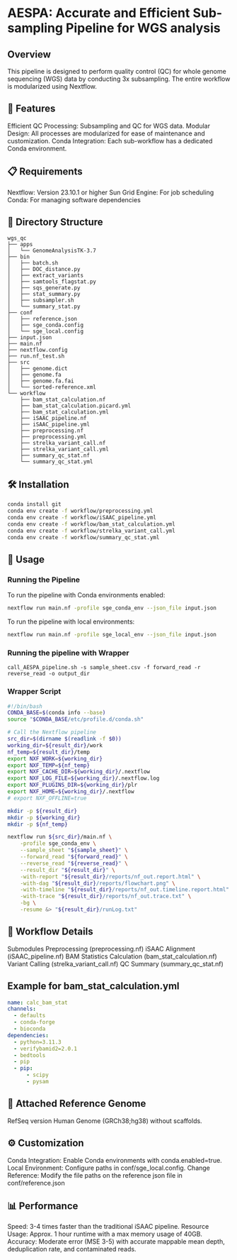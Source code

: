# AESPA: Accurate and Efficient Sub-sampling Pipeline for WGS analysis

## Overview
This pipeline is designed to perform quality control (QC) for whole genome sequencing (WGS) data by conducting 3x subsampling. 
The entire workflow is modularized using Nextflow.

## 🌟 Features
Efficient QC Processing: Subsampling and QC for WGS data.
Modular Design: All processes are modularized for ease of maintenance and customization.
Conda Integration: Each sub-workflow has a dedicated Conda environment.

## 📋 Requirements
Nextflow: Version 23.10.1 or higher
Sun Grid Engine: For job scheduling
Conda: For managing software dependencies

## 📂 Directory Structure

```arduino
wgs_qc
├── apps
│   └── GenomeAnalysisTK-3.7
├── bin
│   ├── batch.sh
│   ├── DOC_distance.py
│   ├── extract_variants
│   ├── samtools_flagstat.py
│   ├── sqs_generate.py
│   ├── stat_summary.py
│   ├── subsampler.sh
│   └── summary_stat.py
├── conf
│   ├── reference.json
│   ├── sge_conda.config
│   └── sge_local.config
├── input.json
├── main.nf
├── nextflow.config
├── run.nf_test.sh
├── src
│   ├── genome.dict
│   ├── genome.fa
│   ├── genome.fa.fai
│   └── sorted-reference.xml
└── workflow
    ├── bam_stat_calculation.nf
    ├── bam_stat_calculation.picard.yml
    ├── bam_stat_calculation.yml
    ├── iSAAC_pipeline.nf
    ├── iSAAC_pipeline.yml
    ├── preprocessing.nf
    ├── preprocessing.yml
    ├── strelka_variant_call.nf
    ├── strelka_variant_call.yml
    ├── summary_qc_stat.nf
    └── summary_qc_stat.yml
```

## 🛠 Installation

```sh
conda install git
conda env create -f workflow/preprocessing.yml
conda env create -f workflow/iSAAC_pipeline.yml
conda env create -f workflow/bam_stat_calculation.yml
conda env create -f workflow/strelka_variant_call.yml
conda env create -f workflow/summary_qc_stat.yml
```

## 🚀 Usage
### Running the Pipeline
To run the pipeline with Conda environments enabled:
```sh
nextflow run main.nf -profile sge_conda_env --json_file input.json
```

To run the pipeline with local environments:
```sh
nextflow run main.nf -profile sge_local_env --json_file input.json
```
### Running the pipeline with Wrapper
```
call_AESPA_pipeline.sh -s sample_sheet.csv -f forward_read -r reverse_read -o output_dir
```

### Wrapper Script

```sh
#!/bin/bash
CONDA_BASE=$(conda info --base)
source "$CONDA_BASE/etc/profile.d/conda.sh"

# Call the Nextflow pipeline
src_dir=$(dirname $(readlink -f $0))
working_dir=${result_dir}/work
nf_temp=${result_dir}/temp
export NXF_WORK=${working_dir}
export NXF_TEMP=${nf_temp}
export NXF_CACHE_DIR=${working_dir}/.nextflow
export NXF_LOG_FILE=${working_dir}/.nextflow.log
export NXF_PLUGINS_DIR=${working_dir}/plr
export NXF_HOME=${working_dir}/.nextflow
# export NXF_OFFLINE=true

mkdir -p ${result_dir}
mkdir -p ${working_dir}
mkdir -p ${nf_temp}

nextflow run ${src_dir}/main.nf \
    -profile sge_conda_env \
    --sample_sheet "${sample_sheet}" \
    --forward_read "${forward_read}" \
    --reverse_read "${reverse_read}" \
    --result_dir "${result_dir}" \
    -with-report "${result_dir}/reports/nf_out.report.html" \
    -with-dag "${result_dir}/reports/flowchart.png" \
    -with-timeline "${result_dir}/reports/nf_out.timeline.report.html" \
    -with-trace "${result_dir}/reports/nf_out.trace.txt" \
    -bg \
    -resume &> "${result_dir}/runLog.txt"

```

## 🧬 Workflow Details
Submodules
Preprocessing (preprocessing.nf)
iSAAC Alignment (iSAAC_pipeline.nf)
BAM Statistics Calculation (bam_stat_calculation.nf)
Variant Calling (strelka_variant_call.nf)
QC Summary (summary_qc_stat.nf)

## Example for bam_stat_calculation.yml
```yaml
name: calc_bam_stat
channels:
  - defaults
  - conda-forge
  - bioconda
dependencies:
  - python=3.11.3
  - verifybamid2=2.0.1
  - bedtools
  - pip
  - pip:
      - scipy
      - pysam
```

## 📄 Attached Reference Genome
RefSeq version Human Genome (GRCh38;hg38) without scaffolds.

## ⚙️ Customization
Conda Integration: Enable Conda environments with conda.enabled=true.
Local Environment: Configure paths in conf/sge_local.config.
Change Reference: Modify the file paths on the reference json file in conf/reference.json

## 📊 Performance
Speed: 3-4 times faster than the traditional iSAAC pipeline.
Resource Usage: Approx. 1 hour runtime with a max memory usage of 40GB.
Accuracy: Moderate error (MSE 3-5) with accurate mappable mean depth, deduplication rate, and contaminated reads.
